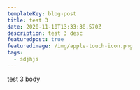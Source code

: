 ```yaml
---
templateKey: blog-post
title: test 3
date: 2020-11-10T13:33:38.570Z
description: test 3 desc
featuredpost: true
featuredimage: /img/apple-touch-icon.png
tags:
  - sdjhjs
---
```

test 3 body